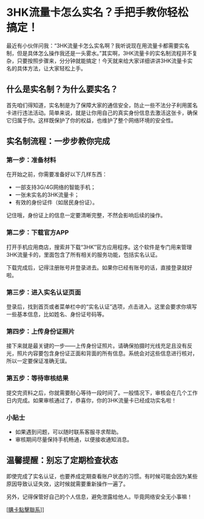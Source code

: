 # 3HK流量卡怎么实名？手把手教你轻松搞定！

最近有小伙伴问我：“3HK流量卡怎么实名啊？我听说现在用流量卡都需要实名制，但是具体怎么操作我还是一头雾水。”其实啊，3HK流量卡的实名制流程并不复杂，只要按照步骤来，分分钟就能搞定！今天就来给大家详细讲讲3HK流量卡实名的具体方法，让大家轻松上手。

## 什么是实名制？为什么要实名？

首先咱们得知道，实名制是为了保障大家的通信安全，防止一些不法分子利用匿名卡进行违法活动。简单来说，就是让你用自己的真实身份信息去激活这张卡，确保它归属于你。这样既保护了你的权益，也维护了整个网络环境的安全性。

## 实名制流程：一步步教你完成

### 第一步：准备材料
在开始之前，你需要准备好以下几样东西：
- 一部支持3G/4G网络的智能手机；
- 一张未实名的3HK流量卡；
- 有效的身份证件（如居民身份证）。

记住哦，身份证上的信息一定要清晰完整，不然会影响后续的操作。

### 第二步：下载官方APP
打开手机应用商店，搜索并下载“3HK”官方应用程序。这个软件是专门用来管理3HK流量卡的，里面包含了所有相关的服务功能，包括实名认证。

下载完成后，记得注册账号并登录进去。如果你已经有账号的话，直接登录就好啦。

### 第三步：进入实名认证页面
登录后，找到首页或者菜单栏中的“实名认证”选项，点击进入。这里会要求你填写一些基本信息，比如姓名、身份证号码等。

### 第四步：上传身份证照片
接下来就是最关键的一步——上传身份证照片。请确保拍摄时光线充足且没有反光，照片内容要包含身份证正面和背面的所有信息。系统会对这些信息进行核对，所以一定要保证准确无误。

### 第五步：等待审核结果
提交完资料之后，你就需要耐心等待一段时间了。一般情况下，审核会在几个工作日内完成。如果审核通过了，恭喜你，你的3HK流量卡已经成功实名啦！

### 小贴士
- 如果遇到问题，可以随时联系客服寻求帮助。
- 审核期间尽量保持手机畅通，以便接收通知消息。

## 温馨提醒：别忘了定期检查状态
即使完成了实名认证，也要养成定期查看账户状态的习惯。有时候可能会因为某些原因导致认证失效，这时候就需要重新操作一遍了。

另外，记得保管好自己的个人信息，避免泄露给他人。毕竟网络安全无小事嘛！

[[購卡點擊聯系](https://t.me/s/esim1088)]]